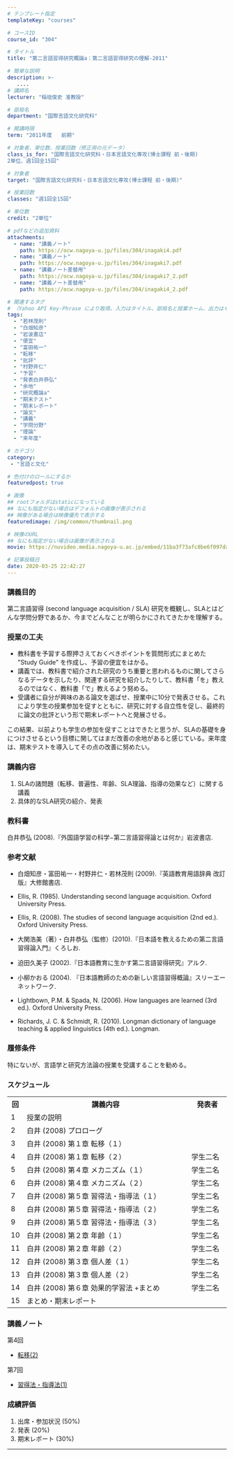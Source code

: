 ```yaml
---
# テンプレート指定
templateKey: "courses"

# コースID
course_id: "304"

# タイトル
title: "第二言語習得研究概論a：第二言語習得研究の理解-2011"

# 簡単な説明
description: >-
   ....
# 講師名
lecturer: "稲垣俊史 准教授"

# 部局名
department: "国際言語文化研究科"

# 開講時限
term: "2011年度	前期"

# 対象者、単位数、授業回数（修正用の元データ）
class_is_for: "国際言語文化研究科・日本言語文化専攻(博士課程 前・後期)
2単位、週1回全15回"

# 対象者
target: "国際言語文化研究科・日本言語文化専攻(博士課程 前・後期)"

# 授業回数
classes: "週1回全15回"

# 単位数
credit: "2単位"

# pdfなどの追加資料
attachments:
  - name: "講義ノート" 
    path: https://ocw.nagoya-u.jp/files/304/inagaki4.pdf
  - name: "講義ノート" 
    path: https://ocw.nagoya-u.jp/files/304/inagaki7.pdf
  - name: "講義ノート差替用" 
    path: https://ocw.nagoya-u.jp/files/304/inagaki7_2.pdf
  - name: "講義ノート差替用" 
    path: https://ocw.nagoya-u.jp/files/304/inagaki4_2.pdf

# 関連するタグ
# （Yahoo API Key-Phrase により取得。入力はタイトル、部局名と授業ホーム、出力はキーフレーズ（tags））
tags:
  - "若林茂則"
  - "白畑知彦"
  - "岩波書店"
  - "便宜"
  - "富田祐一"
  - "転移"
  - "批評"
  - "村野井仁"
  - "予習"
  - "発表白井恭弘"
  - "余地"
  - "研究概論a"
  - "期末テスト"
  - "期末レポート"
  - "論文"
  - "講義"
  - "学問分野"
  - "理論"
  - "来年度"

# カテゴリ
category:
 - "言語と文化"

# 色付けのロールにするか
featuredpost: true

# 画像
## rootフォルダはstaticになっている
## なにも指定がない場合はデフォルトの画像が表示される
## 映像がある場合は映像優先で表示する
featuredimage: /img/common/thumbnail.png

# 映像のURL
## なにも指定がない場合は画像が表示される
movie: https://nuvideo.media.nagoya-u.ac.jp/embed/11ba3f73afc8be6f097dad6db3e7315568542c6e

# 記事投稿日
date: 2020-03-25 22:42:27
---
```


### 講義目的

第二言語習得 (second language acquisition / SLA) 研究を概観し、SLAとはどんな学問分野であるか、今までどんなことが明らかにされてきたかを理解する。


### 授業の工夫

  * 教科書を予習する際押さえておくべきポイントを質問形式にまとめた "Study Guide" を作成し、予習の便宜をはかる。
  * 講義では、教科書で紹介された研究のうち重要と思われるものに関してさらなるデータを示したり、関連する研究を紹介したりして、教科書「を」教えるのではなく、教科書「で」教えるよう努める。
  * 受講者に自分が興味のある論文を選ばせ、授業中に10分で発表させる。これにより学生の授業参加を促すとともに、研究に対する自立性を促し、最終的に論文の批評という形で期末レポートへと発展させる。

この結果、以前よりも学生の参加を促すことはできたと思うが、SLAの基礎を身につけさせるという目標に関してはまだ改善の余地があると感じている。来年度は、期末テストを導入してその点の改善に努めたい。





### 講義内容

1.  SLAの諸問題（転移、普遍性、年齢、SLA理論、指導の効果など）に関する講義
2.  具体的なSLA研究の紹介、発表

### 教科書

白井恭弘 (2008).『外国語学習の科学−第二言語習得論とは何か』岩波書店.

### 参考文献

* 白畑知彦・富田祐一・村野井仁・若林茂則 (2009).『英語教育用語辞典 改訂版』大修館書店.
* Ellis, R. (1985). Understanding second language acquisition. Oxford University Press.
* Ellis, R. (2008). The studies of second language acquisition (2nd ed.). Oxford University Press.

* 大関浩美（著）・白井恭弘（監修）(2010).『日本語を教えるための第二言語習得論入門』くろしお.
* 迫田久美子 (2002).『日本語教育に生かす第二言語習得研究』アルク.
* 小柳かおる (2004). 『日本語教師のための新しい言語習得概論』スリーエーネットワーク.
* Lightbown, P.M. & Spada, N. (2006). How languages are learned (3rd ed.). Oxford University Press.

* Richards, J. C. & Schmidt, R. (2010). Longman dictionary of language teaching &amp; applied linguistics (4th ed.). Longman.

### 履修条件

特にないが、言語学と研究方法論の授業を受講することを勧める。


<h3>スケジュール</h3>
<table class="basic" width="500">
<tr>
<th width="20" class="center">回</th>
<th width="400">講義内容</th>
<th width="80" class="center">発表者</th>
</tr>
<tr>
<td width="20" class="center">1</td>
<td width="400">授業の説明</td>
<td width="80" class="center"></td>
</tr>
<tr>
<td width="20" class="center">2</td>
<td width="400">白井 (2008) プロローグ</td>
<td width="80" class="center"></td>
</tr>
<tr>
<td width="20" class="center">3</td>
<td width="400">白井 (2008) 第１章 転移（１）</td>
<td width="80" class="center"></td>
</tr>
<tr>
<td width="20" class="center">4</td>
<td width="400">白井 (2008) 第１章 転移（２）</td>
<td width="80" class="center">学生二名</td>
</tr>
<tr>
<td width="20" class="center">5</td>
<td width="400">白井 (2008) 第４章 メカニズム（１）</td>
<td width="80" class="center">学生二名</td>
</tr>
<tr>
<td width="20" class="center">6</td>
<td width="400">白井 (2008) 第４章 メカニズム（２）</td>
<td width="80" class="center">学生二名</td>
</tr>
<tr>
<td width="20" class="center">7</td>
<td width="400">白井 (2008) 第５章 習得法・指導法（１）</td>
<td width="80" class="center">学生二名</td>
</tr>
<tr>
<td width="20" class="center">8</td>
<td width="400">白井 (2008) 第５章 習得法・指導法（２）</td>
<td width="80" class="center">学生二名</td>
</tr>
<tr>
<td width="20" class="center">9</td>
<td width="400">白井 (2008) 第５章 習得法・指導法（３）</td>
<td width="80" class="center">学生二名</td>
</tr>
<tr>
<td width="20" class="center">10</td>
<td width="400">白井 (2008) 第２章 年齢（１）</td>
<td width="80" class="center">学生二名</td>
</tr>
<tr>
<td width="20" class="center">11</td>
<td width="400">白井 (2008) 第２章 年齢（２）</td>
<td width="80" class="center">学生二名</td>
</tr>
<tr>
<td width="20" class="center">12</td>
<td width="400">白井 (2008) 第３章 個人差（１）</td>
<td width="80" class="center">学生二名</td>
</tr>
<tr>
<td width="20" class="center">13</td>
<td width="400">白井 (2008) 第３章 個人差（２）</td>
<td width="80" class="center">学生二名</td>
</tr>
<tr>
<td width="20" class="center">14</td>
<td width="400">白井 (2008) 第６章 効果的学習法 +まとめ</td>
<td width="80" class="center">学生二名</td>
</tr>
<tr>
<td width="20" class="center">15</td>
<td width="400">まとめ・期末レポート</td>
<td width="80" class="center"></td>
</tr>
</table>


### 講義ノート

第4回

- [転移(2)](https://ocw.nagoya-u.jp/files/304/inagaki4_2.pdf) 

第7回

- [習得法・指導法(1)](https://ocw.nagoya-u.jp/files/304/inagaki7_2.pdf) 





### 成績評価

  1. 出席・参加状況 (50%)
  2. 発表 (20%)
  3. 期末レポート (30%)





-----